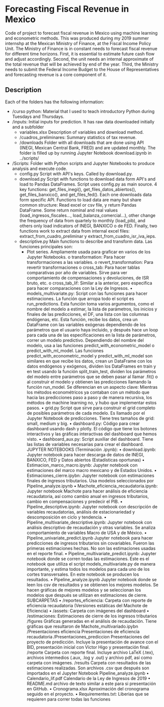 # Forecasting Fiscal Revenue in Mexico

Code of project to forecast fiscal revenue in Mexico using machine learning and econometric methods. This was produced during my 2019 summer internshp at the Mexican Ministry of Finance, at the Fiscal Income Policy Unit. The Ministry of Finance is in constant needs to forecast fiscal revenue for different time horizons. First, it is essential to estimate future cash flow and adjust accordingly. Second, the unit needs an internal approximate of the total revenue that will be achieved by end of the year. Third, the Ministry needs to submit the Federal Income Budget to the House of Representatives and forecasting revenue is a core component of it.


## Description
Each of the folders has the following information:
- /curso python: Material that I used to teach introductory Python during Tuesdays and Thursdays.
- /inputs: Initial inputs for prediction. It has raw data downloaded initially and a subfolder
	- variables.xlsx Description of variables and download method.
	- /cuadros_preliminares: Summary statistics of tax revenue.
	- /downloads Folder with all downloads that are done using API (INEGI, Mexican Central Bank, FRED) and are updated monthly. The folder is filled up by running Jupyter Notebook download.ipynb in ../scripts/
- /Scripts: Folder with Python scripts and Jupyter Notebooks to produce analysis and execute code.
	- config.py Script with API's keys. Called by download.py.
	- download.py Script with functions to download data form API's and load to Pandas DataFrames. Script uses config.py as main source. 4 key functions: get_files_inegi(), get_files_datos_abiertos(), get_files_banxico(), and get_files_fed(). Each one downloads data form specific API. Functions to load data are many but share common structure: Read excel or csv file, y return Pandas DataFrame. Some return nominal and real values (load_ingresos_fiscales..., load_balanza_comercial...), other change the frequency of data from quartely to monthly (load_pib), and others only load indicators of INEGI,  BANXICO o de FED. Finally, two functions work to extract data from internal excel files: extract_from_cuadro_preliminar y extract_from_cuadro_isr_iva_ieps.
	- descriptive.py Main functions to describe and transform data. Las funciones principales son:
		- Plot series. Ampliamente usada para graficar en varios de los Jupyter Notebooks.
o	transformation: Para hacer transformaciones a las variables.
o	revert_transformation: Para revertir transformaciones
o	cross_tab: Para hacer tablas comparativas por año de variables. Sirve para ver comportamiento de compensaciones y devoluciones, de ISR bruto, etc.
o	cross_tab_lif: Similar a la anterior, pero especifica para hacer comparaciones con la Ley de Ingresos.
•	models_multivariate.py: Script con las funciones para hacer estimaciones. La función que arropa todo el script es run_predictions. Esta función toma varios argumentos, como el nombre del modelo a estimar, la lista de parámetros, los inicios y finales de las predicciones, el DF, una lista con las columnas endógenas, etc. Esta función, recibe los datos, crea un DataFrame con las variables exógenas dependiendo de los parámetros que el usuario haya incluido, y después hace un loop para cada una de las especificaciones en la lista de parámetros, correr un modelo predictivo. Dependiendo del nombre del modelo, usa a las funciones predict_with_econometric_model o predict_with_ml_model. Las funciones predict_with_econometric_model y predict_with_ml_model son similares en que recibe los datos, crean un DataFrame con los datos endógenos y exógenos, dividen los DataFrames en train y en test usando la función split_train_test, dividen los parámetros del modelo entre parámetros que se deben pasar al llamar .fit() o al construir el modelo y obtienen las predicciones llamando la función run_model. Se diferencian en un aspecto clave: Mientras los métodos econométricos ya contaban con un método que hacia las predicciones paso a paso y de manera recursiva, los métodos de machine learning no, y hubo que implementar estos pasos. 
•	grid.py Script que sirve para construir el grid completo de posibles parámetros de cada modelo. Es llamado por el Jupyter Notebook de predicciones. Tiene tres tamaños de grid: small, medium y big.
•	dashboard.py: Código para crear dashboard usando dash y plotly. El código que tiene los botones interactivos y las gráficas interactivas del dashboard que hemos visto.
•	dashboard_aux.py: Script auxiliar del dashboard. Tiene las listas de variables necesarias para crear el dashboard.
JUPYTER NOTEBOOKS (Terminación .ipynb):
•	download.ipynb: Jupyter notebook para hacer descarga de datos de INEGI, BANXICO, FED y Datos abiertos  (Estadísticas oportunas)
•	Estimacion_marco_macro.ipynb: Jupyter notebook con estimaciones del marco macro mexicano y de Estados Unidos.
•	Estimaciones_cierre.ipybn: Jupyter notebook con estimaciones finales de ingresos tributarios. Usa modelos seleccionados por Pipeline_analyze.ipynb
•	Machote_eficiencia_recaudatoria.ipynb: Jupyter notebook Machote para hacer análisis de eficiencia recaudatoria, así como cambio anual en ingresos tributarios, cambio en compensaciones y predecir el PIB.
•	Pipeline_descriptive.ipynb: Jupyter notebook con descripción de variables recaudatorias, análisis de estacionariedad y descomposición en ciclo y tendencia.
•	Pipeline_multivariate_descriptive.ipynb: Jupyter notebook con análisis descriptivo de recaudación y otras variables. Se analiza comportamiento de variables Macro de USA y de México.
•	Pipeline_univariate_predict.ipynb Jupyter notebook para hacer predicciones de ingresos tributarios sin covariables. Fueron las primeras estimaciones hechas. No son las estimaciones usadas en el reporte final.
•	Pipeline_multivariate_predict.ipynb: Jupyter notebook donde se corren todas las estimaciones. Este es el notebook que utiliza el script models_multivariate.py de manera importante, y estima todos los modelos para cada uno de los cortes transversales. En este notebook se producen los resultados.
•	Pipeline_analyze.ipynb Jupyter notebook donde se leen los csv de resultados y se obtienen los mejores modelos. Se hacen gráficas de mejores modelos y se seleccionan los modelos que después se utilizan en estimaciones de cierre.
 	SUBCARPETAS
•	/reportes_eficiencia: Carpeta con reporte de eficiencia recaudatoria (Versiones estáticas del Machote de Eficiencia)
•	/assets: Carpeta con imágenes del dashboard
•	/estimaciones: Estimaciones de cierre de los ingresos tributarios
/figures Gráficas generadas en el análisis de recaudación. Tiene gráficas que resultaron de Machote_multivariado.ipybn
/Presentaciones eficiencia Presentaciones de eficiencia recaudatoria
/Presentaciones_prediccion Presentaciones del proyecto de predicción. Incluye la presentación de avance con el BID, presentación inicial con Víctor Higo y presentación final.
/reporte Carpeta con reporte final. Incluye archivo LaTeX (.tex), archivos intermedios (.aux, .log y .out) y archivo pdf, así como carpeta con imágenes.
/results Carpeta con resultados de las estimaciones realizadas. Son archivos .csv que después son importados en el Jupyter Notebook Pipeline_analyze.ipynb
•	Calendario_lif.pdf Calendario de la Ley de Ingresos de 2019
•	README.md archivo de texto similar a este para si presentación en GitHub.
•	Cronograma.xlsx Aproximación del cronograma seguido en el proyecto.
•	Requirementes.txt: Liberias que se requieren para correr todas las funciones



